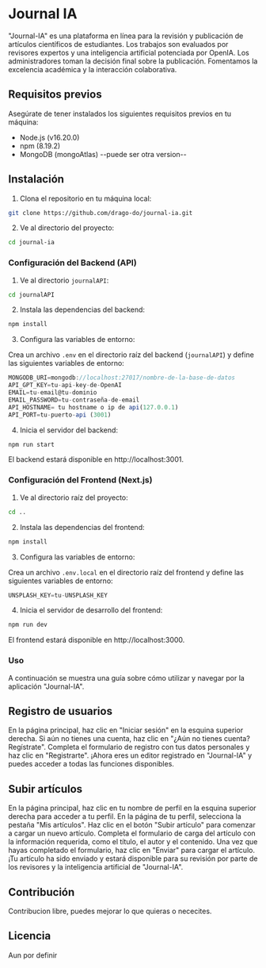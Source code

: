# Journal IA

"Journal-IA" es una plataforma en línea para la revisión y publicación de artículos científicos de estudiantes. Los trabajos son evaluados por revisores expertos y una inteligencia artificial potenciada por OpenIA. Los administradores toman la decisión final sobre la publicación. Fomentamos la excelencia académica y la interacción colaborativa.
## Requisitos previos

Asegúrate de tener instalados los siguientes requisitos previos en tu máquina:

- Node.js (v16.20.0)
- npm (8.19.2)
- MongoDB (mongoAtlas) --puede ser otra version--

## Instalación

1. Clona el repositorio en tu máquina local:

```bash
git clone https://github.com/drago-do/journal-ia.git
```
2. Ve al directorio del proyecto:
```bash
cd journal-ia
```

### Configuración del Backend (API)

1. Ve al directorio `journalAPI`:
```bash
cd journalAPI
```
2. Instala las dependencias del backend:
```bash
npm install
```

3. Configura las variables de entorno:

Crea un archivo `.env` en el directorio raíz del backend (`journalAPI`) y define las siguientes variables de entorno:
```javascript
MONGODB_URI=mongodb://localhost:27017/nombre-de-la-base-de-datos
API_GPT_KEY=tu-api-key-de-OpenAI
EMAIL=tu-email@tu-dominio
EMAIL_PASSWORD=tu-contraseña-de-email
API_HOSTNAME= tu hostname o ip de api(127.0.0.1)
API_PORT=tu-puerto-api (3001)
```


4. Inicia el servidor del backend:
```bash
npm run start
```

El backend estará disponible en http://localhost:3001.

### Configuración del Frontend (Next.js)

1. Ve al directorio raíz del proyecto:
```bash
cd ..
```


2. Instala las dependencias del frontend:
```bash
npm install
```

3. Configura las variables de entorno:

Crea un archivo `.env.local` en el directorio raíz del frontend y define las siguientes variables de entorno:
```javascript
UNSPLASH_KEY=tu-UNSPLASH_KEY
```

4. Inicia el servidor de desarrollo del frontend:
```bash
npm run dev
```


El frontend estará disponible en http://localhost:3000.

### Uso

A continuación se muestra una guía sobre cómo utilizar y navegar por la aplicación "Journal-IA".

## Registro de usuarios

En la página principal, haz clic en "Iniciar sesión" en la esquina superior derecha.
Si aún no tienes una cuenta, haz clic en "¿Aún no tienes cuenta? Regístrate".
Completa el formulario de registro con tus datos personales y haz clic en "Registrarte".
¡Ahora eres un editor registrado en "Journal-IA" y puedes acceder a todas las funciones disponibles.
## Subir artículos
En la página principal, haz clic en tu nombre de perfil en la esquina superior derecha para acceder a tu perfil.
En la página de tu perfil, selecciona la pestaña "Mis artículos".
Haz clic en el botón "Subir artículo" para comenzar a cargar un nuevo artículo.
Completa el formulario de carga del artículo con la información requerida, como el título, el autor y el contenido.
Una vez que hayas completado el formulario, haz clic en "Enviar" para cargar el artículo.
¡Tu artículo ha sido enviado y estará disponible para su revisión por parte de los revisores y la inteligencia artificial de "Journal-IA".

## Contribución

Contribucion libre, puedes mejorar lo que quieras o nececites.

## Licencia

Aun por definir
 